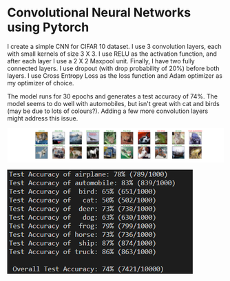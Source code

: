 # Convolutional Neural Networks using Pytorch
I create a simple CNN for CIFAR 10 dataset. I use 3 convolution layers, each with small kernels of size 3 X 3. I use RELU as the activation function, and after each layer I use a 2 X 2 Maxpool unit. Finally, I have two fully connected layers. I use dropout (with drop probability of 20%) before both layers. I use Cross Entropy Loss as the loss function and Adam optimizer as my optimizer of choice.

The model runs for 30 epochs and generates a test accuracy of 74%. The model seems to do well with automobiles, but isn't great with cat and birds (may be due to lots of colours?). Adding a few more convolution layers might address this issue.

![A few test images](results/test_results.png)

![Test Accuracy](results/accuracy.png)
